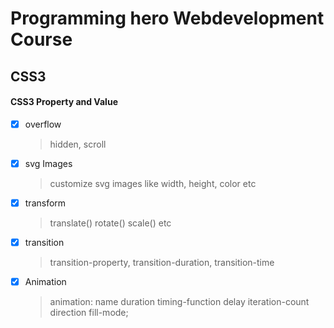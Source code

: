 # Programming hero Webdevelopment Course

## CSS3
#### CSS3 Property and Value

- [x] overflow
    >   hidden, scroll

- [x] svg Images
    >   customize svg images like width, height, color etc
- [x] transform
    >   translate() rotate() scale() etc

- [x] transition
    >   transition-property, transition-duration, transition-time

- [x] Animation
    >   animation: name duration timing-function delay iteration-count direction fill-mode;

    